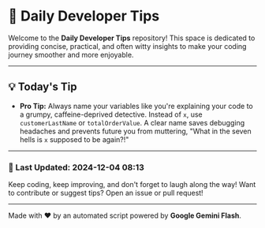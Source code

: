 
# 🌟 Daily Developer Tips

Welcome to the **Daily Developer Tips** repository! This space is dedicated to providing concise, practical, and often witty insights to make your coding journey smoother and more enjoyable.

---

## 💡 Today's Tip

- **Pro Tip:**  Always name your variables like you're explaining your code to a grumpy, caffeine-deprived detective.  Instead of `x`, use `customerLastName` or `totalOrderValue`.  A clear name saves debugging headaches and prevents future you from muttering, "What in the seven hells is `x` supposed to be again?!"

---

### 📅 Last Updated: 2024-12-04 08:13

Keep coding, keep improving, and don't forget to laugh along the way! Want to contribute or suggest tips? Open an issue or pull request!

---

Made with ❤️ by an automated script powered by **Google Gemini Flash**.
